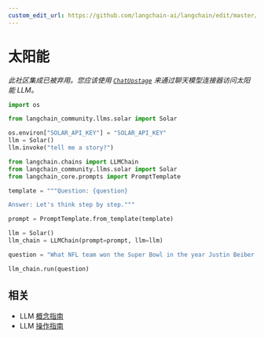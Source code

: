 ```yaml
---
custom_edit_url: https://github.com/langchain-ai/langchain/edit/master/docs/docs/integrations/llms/solar.ipynb
---
```


# 太阳能

*此社区集成已被弃用。您应该使用 [`ChatUpstage`](../../chat/upstage) 来通过聊天模型连接器访问太阳能 LLM。*


```python
import os

from langchain_community.llms.solar import Solar

os.environ["SOLAR_API_KEY"] = "SOLAR_API_KEY"
llm = Solar()
llm.invoke("tell me a story?")
```


```python
from langchain.chains import LLMChain
from langchain_community.llms.solar import Solar
from langchain_core.prompts import PromptTemplate

template = """Question: {question}

Answer: Let's think step by step."""

prompt = PromptTemplate.from_template(template)

llm = Solar()
llm_chain = LLMChain(prompt=prompt, llm=llm)

question = "What NFL team won the Super Bowl in the year Justin Beiber was born?"

llm_chain.run(question)
```

## 相关

- LLM [概念指南](/docs/concepts/#llms)
- LLM [操作指南](/docs/how_to/#llms)